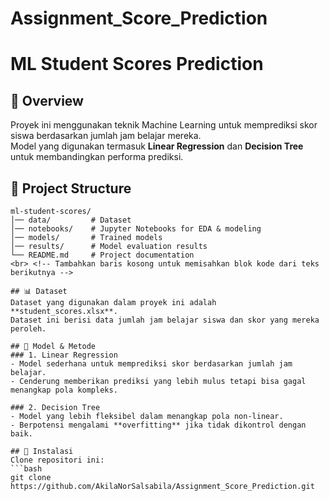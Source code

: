# Assignment_Score_Prediction

# ML Student Scores Prediction

## 📌 Overview
Proyek ini menggunakan teknik Machine Learning untuk memprediksi skor siswa berdasarkan jumlah jam belajar mereka.  
Model yang digunakan termasuk **Linear Regression** dan **Decision Tree** untuk membandingkan performa prediksi.

## 📂 Project Structure
```plaintext
ml-student-scores/
│── data/         # Dataset
│── notebooks/    # Jupyter Notebooks for EDA & modeling
│── models/       # Trained models
│── results/      # Model evaluation results
└── README.md     # Project documentation
<br> <!-- Tambahkan baris kosong untuk memisahkan blok kode dari teks berikutnya -->

## 📊 Dataset
Dataset yang digunakan dalam proyek ini adalah **student_scores.xlsx**.  
Dataset ini berisi data jumlah jam belajar siswa dan skor yang mereka peroleh.

## 🚀 Model & Metode
### 1. Linear Regression
- Model sederhana untuk memprediksi skor berdasarkan jumlah jam belajar.
- Cenderung memberikan prediksi yang lebih mulus tetapi bisa gagal menangkap pola kompleks.

### 2. Decision Tree
- Model yang lebih fleksibel dalam menangkap pola non-linear.
- Berpotensi mengalami **overfitting** jika tidak dikontrol dengan baik.

## 🔧 Instalasi
Clone repositori ini:
```bash
git clone https://github.com/AkilaNorSalsabila/Assignment_Score_Prediction.git
